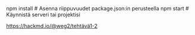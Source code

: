 npm install                 # Asenna riippuvuudet package.json:in perusteella
npm start                   # Käynnistä serveri tai projektisi

https://hackmd.io/@weg2/tehtävä1-2
